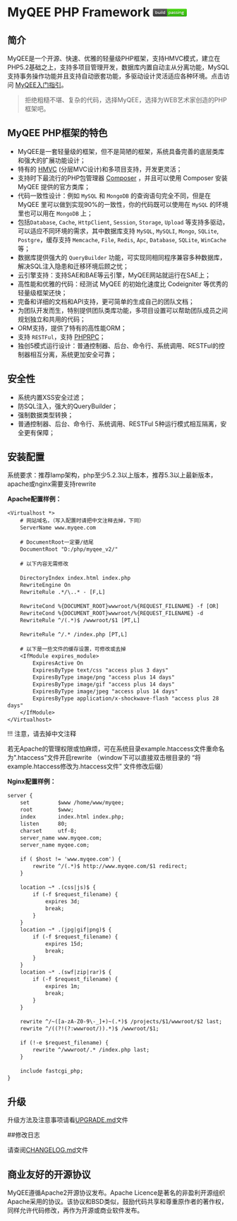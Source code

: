 MyQEE PHP Framework  ![passing](./manual/html/assets/images/passing.png)
====

## 简介


MyQEE是一个开源、快速、优雅的轻量级PHP框架，支持HMVC模式，建立在PHP5.2基础之上，支持多项目管理开发，数据库内置自动主从分离功能，MySQL支持事务操作功能并且支持自动嵌套功能，多驱动设计灵活适应各种环境。点击访问 [MyQEE入门指引](./manual/guide/zh-cn/starting.md)。

> 拒绝粗糙不堪、复杂的代码，选择MyQEE，选择为WEB艺术家创造的PHP框架吧。

## MyQEE PHP框架的特色

* MyQEE是一套轻量级的框架，但不是简陋的框架，系统具备完善的底层类库和强大的扩展功能设计；
* 特有的 [HMVC](./manual/guide/zh-cn/hmvc.md) (分层MVC设计)和多项目支持，开发更灵活；
* 支持时下最流行的PHP包管理器 [Composer](http://getcomposer.org/) ，并且可以使用 Composer 安装 MyQEE 提供的官方类库；
* 代码一致性设计：例如 `MySQL` 和 `MongoDB` 的查询语句完全不同，但是在 MyQEE 里可以做到实现90%的一致性，你的代码既可以使用在 `MySQL` 的环境里也可以用在 `MongoDB` 上；
* 包括`Database`, `Cache`, `HttpClient`, `Session`, `Storage`, `Upload` 等支持多驱动，可以适应不同环境的需求，其中数据库支持 `MySQL`, `MySQLI`, `Mongo`, `SQLite`, `Postgre`，缓存支持 `Memcache`, `File`, `Redis`, `Apc`, `Database`, `SQLite`, `WinCache` 等；
* 数据库提供强大的 `QueryBuilder` 功能，可实现同相同程序兼容多种数据库，解决SQL注入隐患和迁移环境后顾之忧；
* 云引擎支持：支持SAE和BAE等云引擎，MyQEE网站就运行在SAE上；
* 高性能和优雅的代码：经测试 MyQEE 的初始化速度比 Codeigniter 等优秀的轻量级框架还快；
* 完备和详细的文档和API支持，更可简单的生成自己的团队文档；
* 为团队开发而生，特别提供团队类库功能，多项目设置可以帮助团队成员之间规划独立和共用的代码；
* ORM支持，提供了特有的高性能ORM；
* 支持 `RESTFul`，支持 [PHPRPC](http://www.phprpc.org/)；
* 独创5模式运行设计：普通控制器、后台、命令行、系统调用、RESTFul的控制器相互分离，系统更加安全可靠；

## 安全性

* 系统内置XSS安全过滤；
* 防SQL注入，强大的QueryBuilder；
* 强制数据类型转换；
* 普通控制器、后台、命令行、系统调用、RESTFul 5种运行模式相互隔离，安全更有保障；



## 安装配置

系统要求：推荐lamp架构，php至少5.2.3以上版本，推荐5.3以上最新版本，apache或nginx需要支持rewrite

**Apache配置样例：**
	
``` ApacheConf
<Virtualhost *>
    # 网站域名，（写入配置时请把中文注释去掉，下同）
	ServerName www.myqee.com
	
	# DocumentRoot一定要/结尾
	DocumentRoot "D:/php/myqee_v2/"
	
    # 以下内容无需修改
    
	DirectoryIndex index.html index.php
	RewriteEngine On
	RewriteRule .*/\..* - [F,L]
	
    RewriteCond %{DOCUMENT_ROOT}wwwroot/%{REQUEST_FILENAME} -f [OR]
    RewriteCond %{DOCUMENT_ROOT}wwwroot/%{REQUEST_FILENAME} -d
    RewriteRule ^/(.*)$ /wwwroot/$1 [PT,L]

    RewriteRule ^/.* /index.php [PT,L]
    
    # 以下是一些文件的缓存设置，可修改或去掉
    <IfModule expires_module>
    	ExpiresActive On
    	ExpiresByType text/css "access plus 3 days"
    	ExpiresByType image/png "access plus 14 days"
    	ExpiresByType image/gif "access plus 14 days"
    	ExpiresByType image/jpeg "access plus 14 days"
    	ExpiresByType application/x-shockwave-flash "access plus 28 days"
	</IfModule>
</Virtualhost>
```
 
!!! 注意，请去掉中文注释 

若无Apache的管理权限或怕麻烦，可在系统目录example.htaccess文件重命名为".htaccess"文件开启rewrite
（window下可以直接双击根目录的 “将example.htaccess修改为.htaccess文件” 文件修改后缀）


**Nginx配置样例：**

``` Nginx
server {
    set         $www /home/www/myqee;
    root        $www;
    index       index.html index.php;
    listen      80;
    charset     utf-8;
    server_name www.myqee.com;
    server_name myqee.com;
    
    if ( $host != 'www.myqee.com') {
        rewrite ^/(.*)$ http://www.myqee.com/$1 redirect;
    }

    location ~* .(css|js)$ {
        if (-f $request_filename) {
            expires 3d;
            break;
        }
    }
    location ~* .(jpg|gif|png)$ {
        if (-f $request_filename) {
            expires 15d;
            break;
        }
    }
    location ~* .(swf|zip|rar)$ {
        if (-f $request_filename) {
            expires 1m;
            break;
        }
    }

    rewrite ^/~([a-zA-Z0-9\-_]+)~(.*)$ /projects/$1/wwwroot/$2 last;
    rewrite ^/((?!(?:wwwroot/)).*)$ /wwwroot/$1;

    if (!-e $request_filename) {
        rewrite ^/wwwroot/.* /index.php last;
    }

    include fastcgi_php;
}
```	




## 升级
升级方法及注意事项请看[UPGRADE.md](UPGRADE.md)文件


##修改日志

请查阅[CHANGELOG.md](CHANGELOG.md)文件


## 商业友好的开源协议


MyQEE遵循Apache2开源协议发布。Apache Licence是著名的非盈利开源组织Apache采用的协议。该协议和BSD类似，鼓励代码共享和尊重原作者的著作权，同样允许代码修改，再作为开源或商业软件发布。

